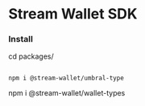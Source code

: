 # Stream Wallet SDK


### Install

cd packages/
`````

npm i @stream-wallet/umbral-type
`````

npm i @stream-wallet/wallet-types
`````
